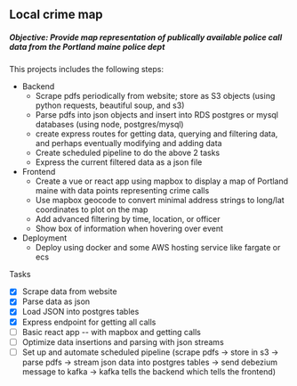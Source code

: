 ## Local crime map

##### Objective: Provide map representation of publically available police call data from the Portland maine police dept


This projects includes the following steps:

- Backend
    - Scrape pdfs periodically from website; store as S3 objects (using python requests, beautiful soup, and s3)
    - Parse pdfs into json objects and insert into RDS postgres or mysql databases (using node, postgres/mysql)
    - create express routes for getting data, querying and filtering data, and perhaps eventually modifying and adding data
    - Create scheduled pipeline to do the above 2 tasks
    - Express the current filtered data as a json file
- Frontend
    - Create a vue or react app using mapbox to display a map of Portland maine with data points representing crime calls 
    - Use mapbox geocode to convert minimal address strings to long/lat coordinates to plot on the map
    - Add advanced filtering by time, location, or officer
    - Show box of information when hovering over event
- Deployment
    - Deploy using docker and some AWS hosting service like fargate or ecs


Tasks
- [x] Scrape data from website 
- [x] Parse data as json
- [x] Load JSON into postgres tables
- [x] Express endpoint for getting all calls
- [ ] Basic react app -- with mapbox and getting calls
- [ ] Optimize data insertions and parsing with json streams
- [ ] Set up and automate scheduled pipeline (scrape pdfs -> store in s3 -> parse pdfs -> stream json data into postgres tables -> send debezium message to kafka -> kafka tells the backend which tells the frontend)
